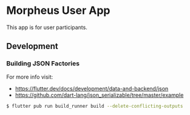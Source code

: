 # Morpheus User App

This app is for user participants.

## Development

### Building JSON Factories

For more info visit:
* https://flutter.dev/docs/development/data-and-backend/json
* https://github.com/dart-lang/json_serializable/tree/master/example

```bash
$ flutter pub run build_runner build --delete-conflicting-outputs
```